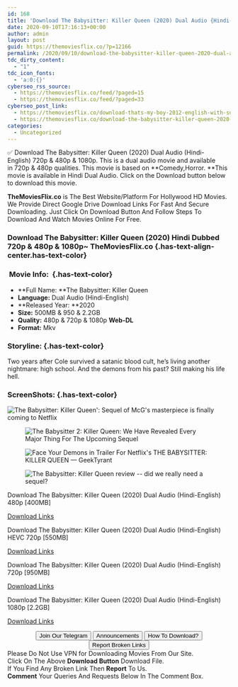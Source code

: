 ```yaml
---
id: 168
title: 'Download The Babysitter: Killer Queen (2020) Dual Audio {Hindi-English} 480p [500MB] || 720p [950MB] || 1080p [2.2GB]'
date: 2020-09-10T17:16:13+00:00
author: admin
layout: post
guid: https://themoviesflix.co/?p=12166
permalink: /2020/09/10/download-the-babysitter-killer-queen-2020-dual-audio-hindi-english-480p-500mb-720p-950mb-1080p-2-2gb/
tdc_dirty_content:
  - "1"
tdc_icon_fonts:
  - 'a:0:{}'
cyberseo_rss_source:
  - https://themoviesflix.co/feed/?paged=15
  - https://themoviesflix.co/feed/?paged=33
cyberseo_post_link:
  - https://themoviesflix.co/download-thats-my-boy-2012-english-with-subtitles-bluray-480p-450mb-720p-950mb/
  - https://themoviesflix.co/download-the-babysitter-killer-queen-2020-hindi-480p-720p-1080p/
categories:
  - Uncategorized
---
```

✅ Download The Babysitter: Killer Queen (2020) Dual Audio (Hindi-English)&nbsp;720p&nbsp;&&nbsp;480p&nbsp;& 1080p. This is&nbsp;a&nbsp;dual audio&nbsp;movie and available in&nbsp;720p&nbsp;&&nbsp;480p&nbsp;qualities. This movie is based on **Comedy,Horror.&nbsp;**This movie is available in Hindi Dual Audio. Click on the Download button below to download this movie.

**TheMoviesFlix.co**&nbsp;is The Best Website/Platform For Hollywood HD Movies. We Provide Direct Google Drive Download Links For Fast And Secure Downloading. Just Click On Download Button And Follow Steps To Download And Watch Movies Online For Free.

### Download The Babysitter: Killer Queen (2020) Hindi&nbsp;Dubbed 720p & 480p & 1080p~ TheMoviesFlix.co {.has-text-align-center.has-text-color}

### &nbsp;Movie Info:&nbsp; {.has-text-color}

  * **Full Name:&nbsp;**The Babysitter: Killer Queen
  * **Language:**&nbsp;Dual Audio (Hindi-English)
  * **Released Year:&nbsp;**2020
  * **Size:**&nbsp;500MB & 950 & 2.2GB
  * **Quality:**&nbsp;480p & 720p & 1080p **Web-DL**
  * **Format:**&nbsp;Mkv

### Storyline: {.has-text-color}

Two years after Cole survived a satanic blood cult, he’s living another nightmare: high school. And the demons from his past? Still making his life hell.

### ScreenShots: {.has-text-color}<figure class="wp-block-image">

![The Babysitter: Killer Queen': Sequel of McG's masterpiece is finally coming to Netflix](https://summary.org/wp-content/uploads/2020/08/The-Babysitter-Killer-Queen-732x366.jpg) </figure> <figure class="wp-block-image">![The Babysitter 2: Killer Queen: We Have Revealed Every Major Thing For The Upcoming Sequel](https://nationeditions.com/wp-content/uploads/2020/09/resizer-1.jpg)</figure> <figure class="wp-block-image">![Face Your Demons in Trailer For Netflix's THE BABYSITTER: KILLER QUEEN — GeekTyrant](https://static1.squarespace.com/static/51b3dc8ee4b051b96ceb10de/51ce6099e4b0d911b4489b79/5f480428a4b1307864118014/1598626826651/trailer-for-sequel-the-babysitter-killer-queen-coming-soon-to-netflix-social.jpg?format=1500w)</figure> <figure class="wp-block-image">![The Babysitter: Killer Queen review -- did we really need a sequel?](https://i0.wp.com/readysteadycut.com/wp-content/uploads/2020/09/BBSitteR_20191022_Unit_11871R20200807-6795-v0mn19.jpg?resize=800%2C445&ssl=1)</figure> 

<p class="has-text-align-center has-text-color">
  Download The Babysitter: Killer Queen (2020) Dual Audio (Hindi-English) 480p [400MB]
</p>

<span class="mb-center maxbutton-3-center"><span class="maxbutton-3-container mb-container"><a class="maxbutton-3 maxbutton maxbutton-post-button" target="_blank" rel="nofollow noopener noreferrer" href="https://coinquint.com/a10750/"><span class="mb-text">Download Links</span></a></span></span>

<p class="has-text-align-center has-text-color">
  Download The Babysitter: Killer Queen (2020) Dual Audio (Hindi-English) HEVC 720p [550MB]
</p>

<span class="mb-center maxbutton-3-center"><span class="maxbutton-3-container mb-container"><a class="maxbutton-3 maxbutton maxbutton-post-button" target="_blank" rel="nofollow noopener noreferrer" href="https://coinquint.com/a10752/"><span class="mb-text">Download Links</span></a></span></span>

<p class="has-text-align-center has-text-color">
  Download The Babysitter: Killer Queen (2020) Dual Audio (Hindi-English) 720p [950MB]
</p>

<span class="mb-center maxbutton-3-center"><span class="maxbutton-3-container mb-container"><a class="maxbutton-3 maxbutton maxbutton-post-button" target="_blank" rel="nofollow noopener noreferrer" href="https://coinquint.com/a10754/"><span class="mb-text">Download Links</span></a></span></span>

<p class="has-text-align-center has-text-color">
  Download The Babysitter: Killer Queen (2020) Dual Audio (Hindi-English) 1080p [2.2GB]
</p>

<span class="mb-center maxbutton-3-center"><span class="maxbutton-3-container mb-container"><a class="maxbutton-3 maxbutton maxbutton-post-button" target="_blank" rel="nofollow noopener noreferrer" href="https://coinquint.com/a10756/"><span class="mb-text">Download Links</span></a></span></span>

<center>
</center>

<center>
  <a href="https://t.me/themoviesflixcom" target="_blank" data-wpel-link="external" rel="nofollow external noopener noreferrer"><button class="button button5">Join Our Telegram</button></a> <a href="https://themoviesflix.co/download-the-babysitter-killer-queen-2020-hindi-480p-720p-1080p/#" target="_blank" data-wpel-link="external" rel="nofollow external noopener noreferrer"><button class="button button5">Announcements</button></a> <a href="https://themoviesflix.com/how-to-download/" target="_blank" data-wpel-link="external" rel="nofollow external noopener noreferrer"><button class="button button5">How To Download?</button></a> <a href="https://themoviesflix.co/download-the-babysitter-killer-queen-2020-hindi-480p-720p-1080p/#" target="_blank" data-wpel-link="external" rel="nofollow external noopener noreferrer"><button class="button button5">Report Broken Links</button></a>
</center>

<div class="alert alert-danger">
  Please Do Not Use VPN for Downloading Movies From Our Site.
</div>

<div class="alert alert-success">
  Click On The Above <strong>Download Button</strong> Download File.
</div>

<div class="alert alert-warning">
  If You Find Any Broken Link Then <strong>Report</strong> To Us.
</div>

<div class="alert alert-info">
  <strong>Comment</strong> Your Queries And Requests Below In The Comment Box.
</div>